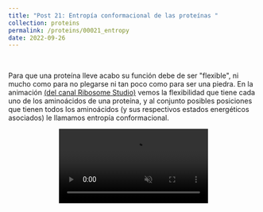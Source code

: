 ```yaml
---
title: "Post 21: Entropía conformacional de las proteínas "
collection: proteins
permalink: /proteins/00021_entropy
date: 2022-09-26
---
```


&nbsp;

Para que una proteína lleve acabo su función debe de ser "flexible", ni mucho como para no plegarse ni tan poco como para ser una piedra. En la animación [(del canal Ribosome Studio)](https://www.youtube.com/@Ribosomestudio) vemos la flexibilidad que tiene cada uno de los aminoácidos de una proteína, y al conjunto posibles posiciones que tienen todos los aminoácidos (y sus respectivos estados energéticos asociados) le llamamos entropía conformacional.

<div>
<center>
<video width="300" autoplay="autoplay" loop="true" controls muted>
  <source src="/images/proteins/00021_entropy.mp4" type="video/mp4">
  Your browser does not support the video tag.
</video>
</center>
</div>
